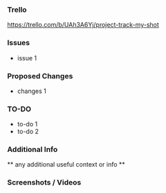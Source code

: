 ### Trello
https://trello.com/b/UAh3A6Yj/project-track-my-shot

### Issues
* issue 1

### Proposed Changes
* changes 1

### TO-DO
* to-do 1
* to-do 2

### Additional Info
** any additional useful context or info **

### Screenshots / Videos 
